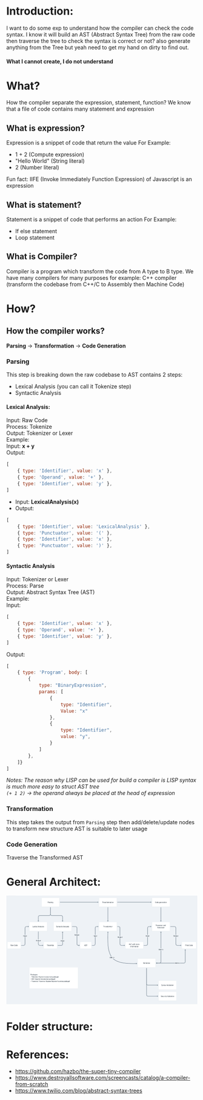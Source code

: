 # Introduction:
I want to do some exp to understand how the compiler can check the code syntax. I know it will build an AST (Abstract Syntax Tree) from the raw code then traverse the tree to check the syntax is correct or not? also generate anything from the Tree but yeah need to get my hand on dirty to find out.
#### What I cannot create, I do not understand
# What?
How the compiler separate the expression, statement, function?
We know that a file of code contains many statement and expression
## What is expression?
Expression is a snippet of code that return the value
For Example:
- 1 + 2 (Compute expression)
- "Hello World" (String literal)
- 2 (Number literal)

Fun fact: IIFE (Invoke Immediately Function Expression) of Javascript is an expression
## What is statement?
Statement is a snippet of code that performs an action
For Example:
- If else statement
- Loop statement
## What is Compiler?
Compiler is a program which transform the code from A type to B type. We have many compilers for many purposes for example:
C++ compiler (transform the codebase from C++/C to Assembly then Machine Code) 

# How? 
## How the compiler works?
**Parsing** -> **Transformation** -> **Code Generation**
### Parsing
This step is breaking down the raw codebase to AST
contains 2 steps:
- Lexical Analysis (you can call it Tokenize step)
- Syntactic Analysis

#### Lexical Analysis:
Input: Raw Code  
Process: Tokenize  
Output: Tokenizer or Lexer  
Example:  
Input: **x + y**  
Output:  
```javascript
[
    { type: 'Identifier', value: 'x' },
    { type: 'Operand', value: '+' },
    { type: 'Identifier', value: 'y' },
]
```
- Input: **LexicalAnalysis(x)**  
- Output:  
```javascript
[
    { type: 'Identifier', value: 'LexicalAnalysis' },
    { type: 'Punctuator', value: '(' },
    { type: 'Identifier', value: 'x' },
    { type: 'Punctuator', value: ')' },
]
```
#### Syntactic Analysis
Input: Tokenizer or Lexer  
Process: Parse  
Output: Abstract Syntax Tree (AST)  
Example:  
Input:   
```javascript
[
    { type: 'Identifier', value: 'x' },
    { type: 'Operand', value: '+' },
    { type: 'Identifier', value: 'y' },
]
```
Output:
```javascript 
[
    { type: 'Program', body: [
        {
            type: "BinaryExpression",
            params: [
                {
                    type: "Identifier",
                    Value: "x"
                },
                {
                    type: "Identifier",
                    value: "y",
                }
            ]
        },
    ]}
]
```
*Notes: The reason why LISP can be used for build a compiler is LISP syntax is much more easy to struct AST tree   
`(+ 1 2)` -> the operand always be placed at the head of expression*

### Transformation
This step takes the output from `Parsing` step then add/delete/update nodes to transform new structure AST is suitable to later usage

### Code Generation
Traverse the Transformed AST 
# General Architect:
![General Architect](https://github.com/xxxle0/tiny-gopiler/blob/master/Diagram.png?raw=true)
# Folder structure:
# References:
- https://github.com/hazbo/the-super-tiny-compiler
- https://www.destroyallsoftware.com/screencasts/catalog/a-compiler-from-scratch
- https://www.twilio.com/blog/abstract-syntax-trees